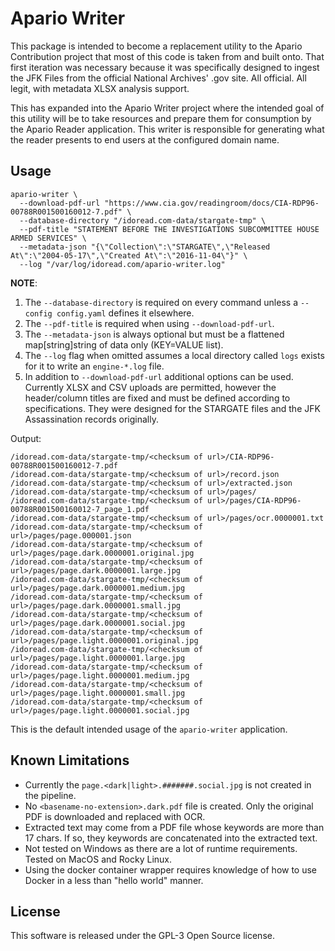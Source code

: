 # Apario Writer

This package is intended to become a replacement utility to the Apario Contribution
project that most of this code is taken from and built onto. That first iteration 
was necessary because it was specifically designed to ingest the JFK Files from the
official National Archives' .gov site. All official. All legit, with metadata XLSX 
analysis support. 

This has expanded into the Apario Writer project where the intended goal of this
utility will be to take resources and prepare them for consumption by the Apario
Reader application. This writer is responsible for generating what the reader 
presents to end users at the configured domain name. 

## Usage

```shell
apario-writer \
  --download-pdf-url "https://www.cia.gov/readingroom/docs/CIA-RDP96-00788R001500160012-7.pdf" \
  --database-directory "/idoread.com-data/stargate-tmp" \
  --pdf-title "STATEMENT BEFORE THE INVESTIGATIONS SUBCOMMITTEE HOUSE ARMED SERVICES" \
  --metadata-json "{\"Collection\":\"STARGATE\",\"Released At\":\"2004-05-17\",\"Created At\":\"2016-11-04\"}" \
  --log "/var/log/idoread.com/apario-writer.log"
```

**__NOTE__**: 
1. The `--database-directory` is required on every command unless a `--config config.yaml` defines it elsewhere.
2. The `--pdf-title` is required when using `--download-pdf-url`.
3. The `--metadata-json` is always optional but must be a flattened map[string]string of data only (KEY=VALUE list).
4. The `--log` flag when omitted assumes a local directory called `logs` exists for it to write an `engine-*.log` file.
5. In addition to `--download-pdf-url` additional options can be used. Currently XLSX and CSV uploads are permitted, however the header/column titles are fixed and must be defined according to specifications. They were designed for the STARGATE files and the JFK Assassination records originally.


Output: 

```log
/idoread.com-data/stargate-tmp/<checksum of url>/CIA-RDP96-00788R001500160012-7.pdf
/idoread.com-data/stargate-tmp/<checksum of url>/record.json
/idoread.com-data/stargate-tmp/<checksum of url>/extracted.json
/idoread.com-data/stargate-tmp/<checksum of url>/pages/
/idoread.com-data/stargate-tmp/<checksum of url>/pages/CIA-RDP96-00788R001500160012-7_page_1.pdf
/idoread.com-data/stargate-tmp/<checksum of url>/pages/ocr.0000001.txt
/idoread.com-data/stargate-tmp/<checksum of url>/pages/page.000001.json
/idoread.com-data/stargate-tmp/<checksum of url>/pages/page.dark.0000001.original.jpg
/idoread.com-data/stargate-tmp/<checksum of url>/pages/page.dark.0000001.large.jpg
/idoread.com-data/stargate-tmp/<checksum of url>/pages/page.dark.0000001.medium.jpg
/idoread.com-data/stargate-tmp/<checksum of url>/pages/page.dark.0000001.small.jpg
/idoread.com-data/stargate-tmp/<checksum of url>/pages/page.dark.0000001.social.jpg
/idoread.com-data/stargate-tmp/<checksum of url>/pages/page.light.0000001.original.jpg
/idoread.com-data/stargate-tmp/<checksum of url>/pages/page.light.0000001.large.jpg
/idoread.com-data/stargate-tmp/<checksum of url>/pages/page.light.0000001.medium.jpg
/idoread.com-data/stargate-tmp/<checksum of url>/pages/page.light.0000001.small.jpg
/idoread.com-data/stargate-tmp/<checksum of url>/pages/page.light.0000001.social.jpg
```

This is the default intended usage of the `apario-writer` application. 

## Known Limitations

- Currently the `page.<dark|light>.#######.social.jpg` is not created in the pipeline.
- No `<basename-no-extension>.dark.pdf` file is created. Only the original PDF is downloaded and replaced with OCR.
- Extracted text may come from a PDF file whose keywords are more than 17 chars. If so, they keywords are concatenated into the extracted text.
- Not tested on Windows as there are a lot of runtime requirements. Tested on MacOS and Rocky Linux.
- Using the docker container wrapper requires knowledge of how to use Docker in a less than "hello world" manner.

## License

This software is released under the GPL-3 Open Source license.